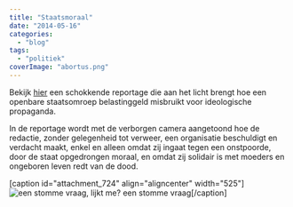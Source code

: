 ```yaml
---
title: "Staatsmoraal"
date: "2014-05-16"
categories: 
  - "blog"
tags: 
  - "politiek"
coverImage: "abortus.png"
---
```


Bekijk [hier](http://www.deredactie.be/cm/vrtnieuws/videozone/programmas/koppen/EP_140515_Koppen?video=1.1969006 "Koppen") een schokkende reportage die aan het licht brengt hoe een openbare staatsomroep belastinggeld misbruikt voor ideologische propaganda.

In de reportage wordt met de verborgen camera aangetoond hoe de redactie, zonder gelegenheid tot verweer, een organisatie beschuldigt en verdacht maakt, enkel en alleen omdat zij ingaat tegen een onstpoorde, door de staat opgedrongen moraal, en omdat zij solidair is met moeders en ongeboren leven redt van de dood.

\[caption id="attachment\_724" align="aligncenter" width="525"\]![een stomme vraag, lijkt me?](/wp-content/uploads/2014/12/abortus.png?w=525) een stomme vraag\[/caption\]
